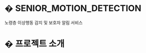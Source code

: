� SENIOR_MOTION_DETECTION
========================
노령층 이상행동 감지 및 보호자 알림 서비스

� 프로젝트 소개
========================


